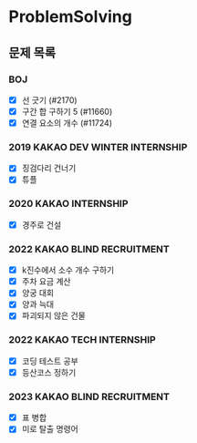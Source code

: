 # ProblemSolving

## 문제 목록

### BOJ

- [x] 선 긋기 (#2170)
- [x] 구간 합 구하기 5 (#11660)
- [x] 연결 요소의 개수 (#11724)

### 2019 KAKAO DEV WINTER INTERNSHIP

- [x] 징검다리 건너기
- [x] 튜플

### 2020 KAKAO INTERNSHIP

- [x] 경주로 건설

### 2022 KAKAO BLIND RECRUITMENT

- [x] k진수에서 소수 개수 구하기
- [x] 주차 요금 계산
- [x] 양궁 대회
- [x] 양과 늑대
- [x] 파괴되지 않은 건물

### 2022 KAKAO TECH INTERNSHIP

- [x] 코딩 테스트 공부
- [x] 등산코스 정하기

### 2023 KAKAO BLIND RECRUITMENT

- [x] 표 병합
- [x] 미로 탈출 명령어
